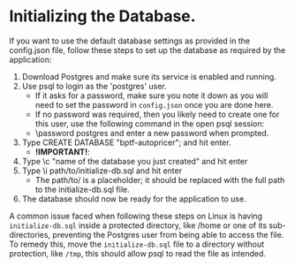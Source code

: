 # Initializing the Database.

If you want to use the default database settings as provided in the config.json file, follow these steps to set up the database as required by the application:

1. Download Postgres and make sure its service is enabled and running.
2. Use psql to login as the 'postgres' user.
   - If it asks for a password, make sure you note it down as you will need to set the password in `config.json` once you are done here.
   - If no password was required, then you likely need to create one for this user, use the following command in the open psql session:
   - \password postgres and enter a new password when prompted.
3. Type CREATE DATABASE "bptf-autopricer"; and hit enter.
   - **!IMPORTANT!**:
4. Type \c "name of the database you just created" and hit enter
5. Type \i path/to/initialize-db.sql and hit enter
   - The path/to/ is a placeholder; it should be replaced with the full path to the initialize-db.sql file.
6. The database should now be ready for the application to use.

A common issue faced when following these steps on Linux is having `initialize-db.sql` inside a protected directory, like /home or one of its sub-directories, preventing the Postgres user from being able to access the file. To remedy this, move the `initialize-db.sql` file to a directory without protection, like `/tmp`, this should allow psql to read the file as intended.
